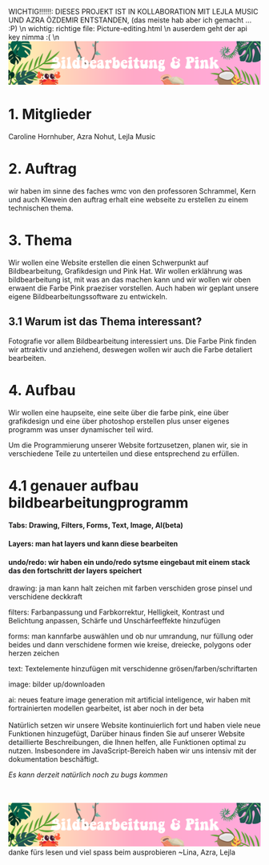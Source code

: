 WICHTIG!!!!!!: DIESES PROJEKT IST IN KOLLABORATION MIT LEJLA MUSIC UND AZRA ÖZDEMIR ENTSTANDEN, (das meiste hab aber ich gemacht ... :P) \n
wichtig: richtige file: Picture-editing.html \n
auserdem geht der api key nimma :( \n
![This is a alt text.](/pics/uwuheader.png)
# 1. Mitglieder
Caroline Hornhuber, Azra Nohut, Lejla Music

# 2. Auftrag
wir haben im sinne des faches wmc von den professoren Schrammel, Kern und auch Klewein den auftrag erhalt eine webseite zu erstellen zu einem technischen thema.
# 3. Thema
Wir wollen eine Website erstellen die einen Schwerpunkt auf Bildbearbeitung, Grafikdesign und Pink Hat.
Wir wollen erklährung was bildbearbeitung ist, mit was an das machen kann und wir wollen wir oben erwaent die Farbe Pink praeziser vorstellen.
Auch haben wir geplant unsere eigene Bildbearbeitungssoftware zu entwickeln.
## 3.1 Warum ist das Thema interessant? 
Fotografie vor allem Bildbearbeitung interessiert uns. Die Farbe Pink finden wir attraktiv und anziehend, deswegen wollen wir auch die Farbe detaliert bearbeiten.  

# 4. Aufbau
Wir wollen eine haupseite, eine seite über die farbe pink, eine über grafikdesign und eine über photoshop erstellen plus unser eigenes programm was unser dynamischer teil wird.

Um die Programmierung unserer Website fortzusetzen, planen wir, sie in verschiedene Teile zu unterteilen und diese entsprechend zu erfüllen. 

# 4.1 genauer aufbau bildbearbeitungprogramm
#### Tabs: Drawing, Filters, Forms, Text, Image, AI(beta)
#### Layers: man hat layers  und kann diese bearbeiten
#### undo/redo: wir haben ein undo/redo sytsme eingebaut mit einem stack das den fortschritt der layers speichert

drawing: ja man kann halt zeichen mit farben verschiden grose pinsel und verschidene deckkraft

filters: Farbanpassung und Farbkorrektur, Helligkeit, Kontrast und Belichtung anpassen, Schärfe und Unschärfeeffekte hinzufügen

forms: man kannfarbe auswählen und ob nur umrandung, nur füllung oder beides und dann verschidene formen wie kreise, dreiecke, polygons oder herzen zeichen

text: Textelemente hinzufügen mit verschidenne grösen/farben/schriftarten

image: bilder up/downloaden

ai: neues feature image generation mit artificial inteligence, wir haben mit fortrainierten modellen gearbeitet, ist aber noch in der beta
\
\
Natürlich setzen wir unsere Website kontinuierlich fort und haben viele neue Funktionen hinzugefügt,  Darüber hinaus finden Sie auf unserer Website detaillierte Beschreibungen, die Ihnen helfen, alle Funktionen optimal zu nutzen. Insbesondere im JavaScript-Bereich haben wir uns intensiv mit der dokumentation  beschäftigt.

*Es kann derzeit natürlich noch zu bugs kommen*

\
\
![This is a alt text.](/pics/uwuheader.png)
danke fürs lesen und viel spass beim ausprobieren ~Lina, Azra, Lejla
